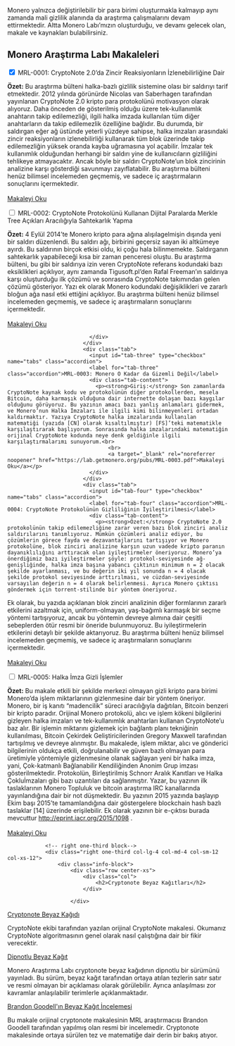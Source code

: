<div class="container description">
<p>Monero yalnızca değiştirilebilir bir para birimi oluşturmakla kalmayıp aynı zamanda mali gizlilik alanında da araştırma çalışmalarını devam ettirmektedir. Altta Monero Labı’mızın oluşturduğu, ve devamı gelecek olan, makale ve kaynakları bulabilirsiniz.</p>
</div>

<section class="container">
            <div class="row">
                <!-- left two-thirds block-->
                <div class="left two-thirds col-lg-8 col-md-8 col-sm-12 col-xs-12">
                    <div class="info-block research-paper">
                        <div class="row center-xs">
                            <div class="col"><h2>Monero Araştırma Labı Makaleleri</h2></div>
                        </div>
                        <div class="tab">
                              <input id="tab-one" type="checkbox" name="tabs" class="accordion" checked="checked">
                              <label for="tab-one" class="accordion">MRL-0001: CryptoNote 2.0’da Zincir Reaksiyonların İzlenebilirliğine Dair</label>
                              <div class="tab-content">
                                <p><strong>Özet:</strong> Bu araştırma bülteni halka-bazlı gizlilik sistemine olası bir saldırıyı tarif etmektedir. 2012 yılında görünürde Nicolas van Saberhagen tarafından yayınlanan CryptoNote 2.0 kripto para protokolünü motivasyon olarak alıyoruz. Daha önceden de gösterilmiş olduğu üzere tek-kullanımlık anahtarın takip edilemezliği, ilgili halka imzada kullanılan tüm diğer anahtarların da takip edilemezlik özelliğine bağlıdır. Bu durumda, bir saldırgan eğer ağ üstünde yeterli yüzdeye sahipse, halka imzaları arasındaki zincir reaksiyonların izlenebilirliği kullanarak tüm blok üzerinde takip edilemezliğin yüksek oranda kayba uğramasına yol açabilir. İmzalar tek kullanımlık olduğundan herhangi bir saldırı yine de kullanıcıların gizliliğini tehlikeye atmayacaktır. Ancak böyle bir saldırı CryptoNote’un blok zincirinin analizine karşı gösterdiği savunmayı zayıflatabilir. Bu araştırma bülteni henüz bilimsel incelemeden geçmemiş, ve sadece iç araştırmaların sonuçlarını içermektedir.
                                    <br>
                                    <br>
                                    <a target="_blank" rel="noreferrer noopener" href="https://lab.getmonero.org/pubs/MRL-0001.pdf">Makaleyi Oku</a>
                               </p>
                              </div>
                            </div>
                            <div class="tab">
                              <input id="tab-two" type="checkbox" name="tabs" class="accordion">
                              <label for="tab-two" class="accordion">MRL-0002: CryptoNote Protokolünü Kullanan Dijital Paralarda Merkle Tree Açıkları Aracılığıyla Sahtekarlık Yapma</label>
                              <div class="tab-content">
                                <p><strong>Özet:</strong> 4 Eylül 2014’te Monero kripto para ağına alışılagelmişin dışında yeni bir saldırı düzenlendi. Bu saldırı ağı, birbirini geçersiz sayan iki altkümeye ayırdı. Bu saldırının birçok etkisi oldu, ki çoğu hala bilinmemekte. Saldırganın sahtekarlık yapabileceği kısa bir zaman penceresi oluştu.
                                    Bu araştırma bülteni, bu gibi bir saldırıya izin veren CryptoNote referans kodundaki bazı eksiklikleri açıklıyor, aynı zamanda Tigusoft.pl’den Rafal Freeman’ın saldırıya karşı oluşturduğu ilk çözümü ve sonrasında CryptoNote takımından gelen çözümü gösteriyor. Yazı ek olarak Monero kodundaki değişiklikleri ve zararlı bloğun ağa nasıl etki ettiğini açıklıyor. Bu araştırma bülteni henüz bilimsel incelemeden geçmemiş, ve sadece iç araştırmaların sonuçlarını içermektedir.<br>
                                    <br>
                                    <a target="_blank" rel="noreferrer noopener" href="https://lab.getmonero.org/pubs/MRL-0002.pdf">Makaleyi Oku</a></p>

                              </div>
                            </div>
                            <div class="tab">
                              <input id="tab-three" type="checkbox" name="tabs" class="accordion">
                              <label for="tab-three" class="accordion">MRL-0003: Monero O Kadar da Gizemli Değil</label>
                              <div class="tab-content">
                                <p><strong>Giriş:</strong> Son zamanlarda CryptoNote kaynak kodu ve protokolünün diğer protokollerden, mesela Bitcoin, daha karmaşık olduğuna dair internette dolaşan bazı kaygılar olduğunu görüyoruz. Bu yazının amacı bazı yanlış anlamaları gidermek, ve Monero’nun Halka İmzaları ile ilgili kimi bilinmeyenleri ortadan kaldırmaktır. Yazıya CryptoNote halka imzalarında kullanılan matematiği (yazıda [CN] olarak kısaltılmıştır) [FS]’teki matematikle karşılaştırarak başlıyorum. Sonrasında halka imzalarındaki matematiğin orijinal CryptoNote kodunda neye denk geldiğinle ilgili karşılaştırmalarımı sunuyorum.<br>
                                    <br>
                                    <a target="_blank" rel="noreferrer noopener" href="https://lab.getmonero.org/pubs/MRL-0003.pdf">Makaleyi Oku</a></p>
                              </div>
                            </div>
                            <div class="tab">
                              <input id="tab-four" type="checkbox" name="tabs" class="accordion">
                              <label for="tab-four" class="accordion">MRL-0004: CryptoNote Protokolünün Gizliliğinin İyileştirilmesi</label>
                              <div class="tab-content">
                                <p><strong>Özet:</strong> CryptoNote 2.0 protokolünün takip edilemezliğine zarar veren bazı blok zinciri analiz saldırılarını tanımlıyoruz. Mümkün çözümleri analiz ediyor, bu çözümlerin görece fayda ve dezavantajlarını tartışıyor ve Monero protokolüne, blok zinciri analizine karşın uzun vadede kripto paranın dayanıklılığını arttıracak olan iyileştirmeler öneriyoruz. Monero’ya önerdiğimiz bazı iyileştirmeler şöyle: protokol-seviyesinde ağ-genişliğinde, halka imza başına yabancı çıktının minimum n = 2 olacak şekilde ayarlanması, ve bu değerin iki yıl sonunda n = 4 olacak şekilde protokol seviyesinde arttırılması, ve cüzdan-seviyesinde varsayılan değerin n = 4 olarak belirlenmesi. Ayrıca Monero çıktısı göndermek için torrent-stilinde bir yöntem öneriyoruz.
Ek olarak, bu yazıda açıklanan blok zinciri analizinin diğer formlarının zararlı etkilerini azaltmak için, uniform-olmayan, yaş-bağımlı karmaşık bir seçme yöntemi tartışıyoruz, ancak bu yöntemin devreye alımına dair çeşitli sebeplerden ötür resmi bir öneride bulunmuyoruz. Bu iyileştirmelerin etkilerini detaylı bir şekilde aktarıyoruz. Bu araştırma bülteni henüz bilimsel incelemeden geçmemiş, ve sadece iç araştırmaların sonuçlarını içermektedir.<br>
                                    <br>
                                    <a target="_blank" rel="noreferrer noopener" href="https://lab.getmonero.org/pubs/MRL-0004.pdf">Makaleyi Oku</a></p>
                              </div>
                            </div>
                            <div class="tab">
                              <input id="tab-five" type="checkbox" name="tabs" class="accordion">
                              <label for="tab-five" class="accordion">MRL-0005: Halka İmza Gizli İşlemler</label>
                              <div class="tab-content">
                                <p><strong>Özet:</strong> Bu makale etkili bir şekilde merkezi olmayan gizli kripto para birimi Monero’da işlem miktarlarının gizlenmesine dair bir yöntem öneriyor. Monero, bir iş kanıtı “madencilik” süreci aracılığıyla dağıtılan, Bitcoin benzeri bir kripto paradır.
Orijinal Monero protokolü, alıcı ve işlem kökeni bilgilerini gizleyen halka imzaları ve tek-kullanımlık anahtarları kullanan CryptoNote’u baz alır.
Bir işlemin miktarını gizlemek için bağlantı planı tekniğinin kullanılması, Bitcoin Çekirdek Geliştiricilerinden Gregory Maxwell tarafından tartışılmış ve devreye alınmıştır. Bu makalede, işlem miktar, alıcı ve gönderici bilgilerinin oldukça etkili, doğrulanabilir ve güven bazlı olmayan para üretimiyle yöntemiyle gizlenmesine olanak sağlayan yeni bir halka imza, yani, Çok-katmanlı Bağlanabilir Kendiliğinden Anonim Grup imzası gösterilmektedir. Protokolün, Birleştirilmiş Schnorr Aralık Kanıtları ve Halka Çokluİmzaları gibi bazı uzantıları da sağlanmıştır. Yazar, bu yazının ilk taslaklarının Monero Topluluk ve bitcoin araştırma IRC kanallarında yayınlandığına dair bir not düşmektedir. Bu yazının 2015 yazında başlayıp Ekim başı 2015’te tamamlandığına dair göstergelere blockchain hash bazlı taslaklar [14] üzerinde erişilebilir. Ek olarak yazının bir e-çıktısı burada mevcuttur
http://eprint.iacr.org/2015/1098
.<br>
                                    <br>
                                    <a href="https://lab.getmonero.org/pubs/MRL-0005.pdf" target="_blank" rel="noreferrer noopener">Makaleyi Oku</a></p>
                              </div>
                            </div>
                          </div>
                    </div>
                <!-- end left two-thirds block-->

                <!-- right one-third block-->
                <div class="right one-third col-lg-4 col-md-4 col-sm-12 col-xs-12">
                    <div class="info-block">
                        <div class="row center-xs">
                            <div class="col">
                                <h2>Cryptonote Beyaz Kağıtları</h2>
                            </div>

                        </div>
<div markdown="1">

[Cryptonote Beyaz Kağıdı](https://cryptonote.org/whitepaper.pdf)

CryptoNote ekibi tarafından yazılan orijinal CryptoNote makalesi. Okumanız CryptoNote algoritmasının genel olarak nasıl çalıştığına dair bir fikir verecektir.

[Dipnotlu Beyaz Kağıt](https://downloads.getmonero.org/whitepaper_annotated.pdf)

Monero Araştırma Labı cryptonote beyaz kağıdının dipnotlu bir sürümünü yayınladı. Bu sürüm, beyaz kağıt tarafından ortaya atılan tezlerin satır satır ve resmi olmayan bir açıklaması olarak görülebilir. Ayrıca anlaşılması zor kavramlar anlaşılabilir terimlerle açıklanmaktadır.

[Brandon Goodell'ın Beyaz Kağıt İncelemesi](https://downloads.getmonero.org/whitepaper_review.pdf)

Bu makale orijinal cryptonote makalesinin MRL araştırmacısı Brandon Goodell tarafından yapılmış olan resmi bir incelemedir. Cryptonote makalesinde ortaya sürülen tez ve matematiğe dair derin bir bakış atıyor.

</div>
                    </div>
                </div>
                <!-- end right one-third block-->
            </div>
</section>
